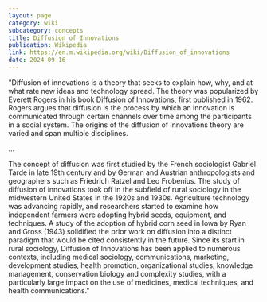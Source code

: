 ```yaml
---
layout: page
category: wiki
subcategory: concepts
title: Diffusion of Innovations
publication: Wikipedia
link: https://en.m.wikipedia.org/wiki/Diffusion_of_innovations
date: 2024-09-16
---
```


"Diffusion of innovations is a theory that seeks to explain how, why, and at what rate new ideas and technology spread. The theory was popularized by Everett Rogers in his book Diffusion of Innovations, first published in 1962. Rogers argues that diffusion is the process by which an innovation is communicated through certain channels over time among the participants in a social system. The origins of the diffusion of innovations theory are varied and span multiple disciplines.

...

The concept of diffusion was first studied by the French sociologist Gabriel Tarde in late 19th century and by German and Austrian anthropologists and geographers such as Friedrich Ratzel and Leo Frobenius. The study of diffusion of innovations took off in the subfield of rural sociology in the midwestern United States in the 1920s and 1930s. Agriculture technology was advancing rapidly, and researchers started to examine how independent farmers were adopting hybrid seeds, equipment, and techniques. A study of the adoption of hybrid corn seed in Iowa by Ryan and Gross (1943) solidified the prior work on diffusion into a distinct paradigm that would be cited consistently in the future. Since its start in rural sociology, Diffusion of Innovations has been applied to numerous contexts, including medical sociology, communications, marketing, development studies, health promotion, organizational studies, knowledge management, conservation biology and complexity studies, with a particularly large impact on the use of medicines, medical techniques, and health communications."
